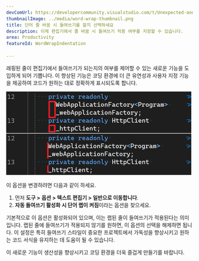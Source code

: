```yaml
---
devComUrl: https://developercommunity.visualstudio.com/t/Unexpected-and-sporadic-indents-when-usi/10635809
thumbnailImage: ../media/word-wrap-thumbnail.png
title: 단어 줄 바꿈 시 들여쓰기를 할지 선택하세요
description: 이제 편집기에서 줄 바꿈 시 들여쓰기 적용 여부를 지정할 수 있습니다.
area: Productivity
featureId: WordWrapIndentation

---
```



래핑된 줄이 편집기에서 들여쓰기가 되는지의 여부를 제어할 수 있는 새로운 기능을 도입하게 되어 기쁩니다. 이 향상된 기능은 코딩 환경에 더 큰 유연성과 사용자 지정 기능을 제공하여 코드가 원하는 대로 정확하게 표시되도록 합니다.

![단어 줄 바꿈 들여쓰기](../media/word-wrap.png)

이 옵션을 변경하려면 다음과 같이 하세요.

1. 먼저 **도구 > 옵션 > 텍스트 편집기 > 일반으로 이동합니다**.
2. **자동 들여쓰기 활성화 시 단어 랩이 켜짐**이라는 옵션을 찾으세요.

기본적으로 이 옵션은 활성화되어 있으며, 이는 랩된 줄이 들여쓰기가 적용된다는 의미입니다. 랩된 줄에 들여쓰기가 적용되지 않기를 원하면, 이 옵션의 선택을 해제하면 됩니다. 이 설정은 특히 들여쓰기 스타일이 중요한 프로젝트에서 가독성을 향상시키고 원하는 코드 서식을 유지하는 데 도움이 될 수 있습니다.

이 새로운 기능이 생산성을 향상시키고 코딩 환경을 더욱 즐겁게 만들기를 바랍니다.
